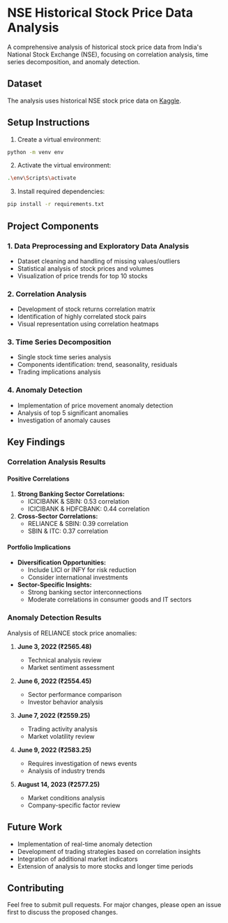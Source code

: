 # NSE Historical Stock Price Data Analysis

A comprehensive analysis of historical stock price data from India's National Stock Exchange (NSE), focusing on correlation analysis, time series decomposition, and anomaly detection.

## Dataset

The analysis uses historical NSE stock price data on [Kaggle](https://www.kaggle.com/datasets/stacknishant/nse-stock-historical-price-data?resource=download).

## Setup Instructions

1. Create a virtual environment:
```bash
python -m venv env
```

2. Activate the virtual environment:
```bash
.\env\Scripts\activate
```

3. Install required dependencies:
```bash
pip install -r requirements.txt
```

## Project Components

### 1. Data Preprocessing and Exploratory Data Analysis
- Dataset cleaning and handling of missing values/outliers
- Statistical analysis of stock prices and volumes
- Visualization of price trends for top 10 stocks

### 2. Correlation Analysis
- Development of stock returns correlation matrix
- Identification of highly correlated stock pairs
- Visual representation using correlation heatmaps

### 3. Time Series Decomposition
- Single stock time series analysis
- Components identification: trend, seasonality, residuals
- Trading implications analysis

### 4. Anomaly Detection
- Implementation of price movement anomaly detection
- Analysis of top 5 significant anomalies
- Investigation of anomaly causes

## Key Findings

### Correlation Analysis Results

#### Positive Correlations
1. **Strong Banking Sector Correlations:**
   - ICICIBANK & SBIN: 0.53 correlation
   - ICICIBANK & HDFCBANK: 0.44 correlation
2. **Cross-Sector Correlations:**
   - RELIANCE & SBIN: 0.39 correlation
   - SBIN & ITC: 0.37 correlation

#### Portfolio Implications
- **Diversification Opportunities:**
  - Include LICI or INFY for risk reduction
  - Consider international investments
- **Sector-Specific Insights:**
  - Strong banking sector interconnections
  - Moderate correlations in consumer goods and IT sectors

### Anomaly Detection Results

Analysis of RELIANCE stock price anomalies:

1. **June 3, 2022 (₹2565.48)**
   - Technical analysis review
   - Market sentiment assessment

2. **June 6, 2022 (₹2554.45)**
   - Sector performance comparison
   - Investor behavior analysis

3. **June 7, 2022 (₹2559.25)**
   - Trading activity analysis
   - Market volatility review

4. **June 9, 2022 (₹2583.25)**
   - Requires investigation of news events
   - Analysis of industry trends

5. **August 14, 2023 (₹2577.25)**
   - Market conditions analysis
   - Company-specific factor review

## Future Work
- Implementation of real-time anomaly detection
- Development of trading strategies based on correlation insights
- Integration of additional market indicators
- Extension of analysis to more stocks and longer time periods

## Contributing
Feel free to submit pull requests. For major changes, please open an issue first to discuss the proposed changes.
